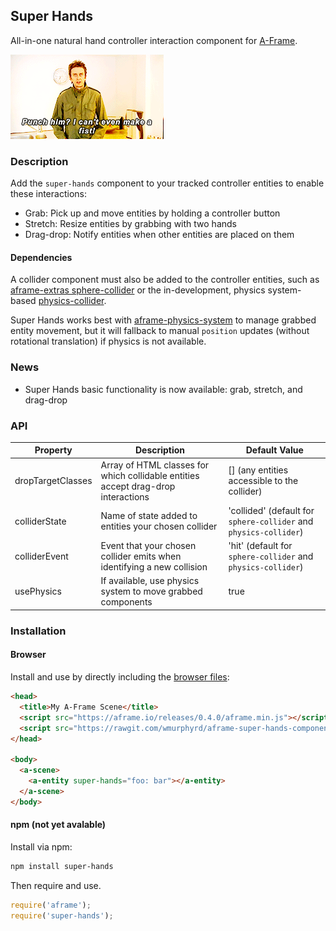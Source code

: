 ## Super Hands

All-in-one natural hand controller interaction component for [A-Frame](https://aframe.io).

![Super Hans Can't Make a Fist](readme_files/peep-show-super-hans.gif)

### Description

Add the `super-hands` component to your tracked controller entities to enable these interactions:

* Grab: Pick up and move entities by holding a controller button
* Stretch: Resize entities by grabbing with two hands
* Drag-drop: Notify entities when other entities are placed on them

#### Dependencies

A collider component must also be added to the controller entities, such as [aframe-extras sphere-collider](https://github.com/donmccurdy/aframe-extras/blob/master/src/misc) or the in-development, physics system-based [physics-collider](https://github.com/donmccurdy/aframe-physics-system/pull/14).

Super Hands works best with [aframe-physics-system](https://github.com/donmccurdy/aframe-physics-system) to manage grabbed entity movement, but it will fallback to manual `position` updates (without rotational translation) if physics is not available. 

### News

* Super Hands basic functionality is now available: grab, stretch, and drag-drop

### API

| Property | Description | Default Value |
| -------- | ----------- | ------------- |
| dropTargetClasses |  Array of HTML classes for which collidable entities accept drag-drop interactions |            [] (any entities accessible to the collider)   |
| colliderState | Name of state added to entities your chosen collider | 'collided' (default for `sphere-collider` and `physics-collider`) |
| colliderEvent | Event that your chosen collider emits when identifying a new collision | 'hit' (default for `sphere-collider` and `physics-collider`) |
| usePhysics | If available, use physics system to move grabbed components | true |

### Installation

#### Browser  

Install and use by directly including the [browser files](dist):

```html
<head>
  <title>My A-Frame Scene</title>
  <script src="https://aframe.io/releases/0.4.0/aframe.min.js"></script>
  <script src="https://rawgit.com/wmurphyrd/aframe-super-hands-component/master/dist/super-hands.min.js"></script>
</head>

<body>
  <a-scene>
    <a-entity super-hands="foo: bar"></a-entity>
  </a-scene>
</body>
```

#### npm (not yet avalable)

Install via npm:

```bash
npm install super-hands
```

Then require and use.

```js
require('aframe');
require('super-hands');
```
